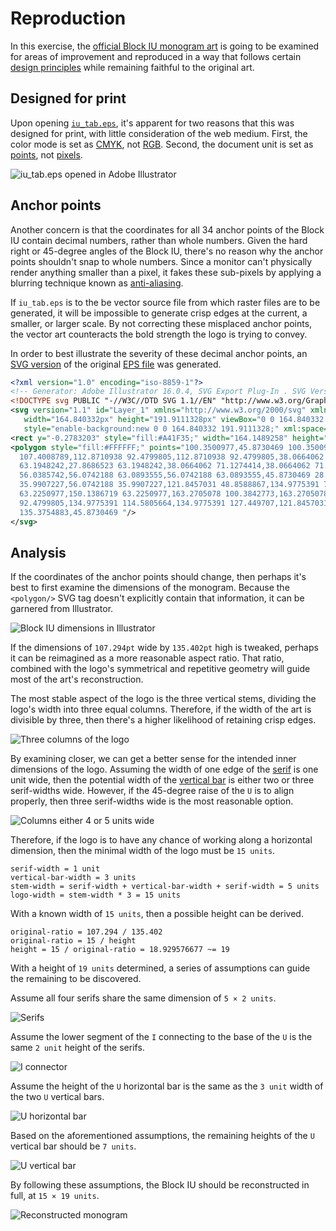 # Reproduction

In this exercise, the [official Block IU monogram art](../prior-art/README.md)
is going to be examined for areas of improvement and reproduced in a way that
follows certain [design principles](principles.md) while remaining faithful
to the original art.

## Designed for print

Upon opening [`iu_tab.eps`](../prior-art/iu_tab.eps), it's apparent for two reasons
that this was designed for print, with little consideration of the web medium.
First, the color mode is set as [CMYK](http://en.wikipedia.org/wiki/CMYK_color_model),
not [RGB](http://en.wikipedia.org/wiki/RGB_color_model). Second, the document
unit is set as [points](http://en.wikipedia.org/wiki/Point_(typography)), not
[pixels](http://en.wikipedia.org/wiki/Pixel).

![iu_tab.eps opened in Adobe Illustrator](images/illustrator-cmyk-pt.png)

## Anchor points

Another concern is that the coordinates for all 34 anchor points of the Block IU
contain decimal numbers, rather than whole numbers. Given the hard right or
45-degree angles of the Block IU, there's no reason why the anchor points
shouldn't snap to whole numbers. Since a monitor can't physically render
anything smaller than a pixel, it fakes these sub-pixels by applying a blurring
technique known as
[anti-aliasing](http://en.wikipedia.org/wiki/Spatial_anti-aliasing).

If `iu_tab.eps` is to the be vector source file from which raster files are to
be generated, it will be impossible to generate crisp edges at the current,
a smaller, or larger scale. By not correcting these misplaced anchor points,
the vector art counteracts the bold strength the logo is trying to convey.

In order to best illustrate the severity of these decimal anchor points,
an [SVG version](../prior-art/iu_tab.svg) of the original
[EPS file](../prior-art/iu_tab.eps) was generated.

```xml
<?xml version="1.0" encoding="iso-8859-1"?>
<!-- Generator: Adobe Illustrator 16.0.4, SVG Export Plug-In . SVG Version: 6.00 Build 0)  -->
<!DOCTYPE svg PUBLIC "-//W3C//DTD SVG 1.1//EN" "http://www.w3.org/Graphics/SVG/1.1/DTD/svg11.dtd">
<svg version="1.1" id="Layer_1" xmlns="http://www.w3.org/2000/svg" xmlns:xlink="http://www.w3.org/1999/xlink" x="0px" y="0px"
   width="164.840332px" height="191.9111328px" viewBox="0 0 164.840332 191.9111328"
   style="enable-background:new 0 0 164.840332 191.9111328;" xml:space="preserve">
<rect y="-0.2783203" style="fill:#A41F35;" width="164.1489258" height="191.9111328"/>
<polygon style="fill:#FFFFFF;" points="100.3500977,45.8730469 100.3500977,56.0742188 107.4008789,56.0742188
  107.4008789,112.8710938 92.4799805,112.8710938 92.4799805,38.0664062 100.4086914,38.0664062 100.4086914,27.8686523
  63.1948242,27.8686523 63.1948242,38.0664062 71.1274414,38.0664062 71.1274414,112.8710938 56.0385742,112.8710938
  56.0385742,56.0742188 63.0893555,56.0742188 63.0893555,45.8730469 28.081543,45.8730469 28.081543,56.0742188
  35.9907227,56.0742188 35.9907227,121.8457031 48.8588867,134.9775391 71.1274414,134.9775391 71.1274414,150.1386719
  63.2250977,150.1386719 63.2250977,163.2705078 100.3842773,163.2705078 100.3842773,150.1386719 92.4799805,150.1386719
  92.4799805,134.9775391 114.5805664,134.9775391 127.449707,121.8457031 127.449707,56.0742188 135.3754883,56.0742188
  135.3754883,45.8730469 "/>
</svg>
```

## Analysis

If the coordinates of the anchor points should change, then perhaps it's best to
first examine the dimensions of the monogram. Because the `<polygon/>` SVG tag
doesn't explicitly contain that information, it can be garnered from Illustrator.

![Block IU dimensions in Illustrator](images/illustrator-dimensions.png)

If the dimensions of `107.294pt` wide by `135.402pt` high is tweaked, perhaps
it can be reimagined as a more reasonable aspect ratio. That ratio, combined
with the logo's symmetrical and repetitive geometry will guide most of the
art's reconstruction.

The most stable aspect of the logo is the three vertical stems,
dividing the logo's width into three equal columns. Therefore, if the width of
the art is divisible by three, then there's a higher likelihood of retaining
crisp edges.

![Three columns of the logo](images/guide-02.png)

By examining closer, we can get a better sense for the intended inner dimensions
of the logo. Assuming the width of one edge of the
[serif](http://en.wikipedia.org/wiki/Serif) is one unit wide, then the potential
width of the [vertical bar](http://en.wikipedia.org/wiki/Typeface_anatomy) is
either two or three serif-widths wide. However, if the 45-degree raise of the
`U` is to align properly, then three serif-widths wide is the most reasonable
option.

![Columns either 4 or 5 units wide](images/guide-03.png)

Therefore, if the logo is to have any chance of working along a horizontal
dimension, then the minimal width of the logo must be `15 units`.

```
serif-width = 1 unit
vertical-bar-width = 3 units
stem-width = serif-width + vertical-bar-width + serif-width = 5 units
logo-width = stem-width * 3 = 15 units
```

With a known width of `15 units`, then a possible height can be derived.

```
original-ratio = 107.294 / 135.402
original-ratio = 15 / height
height = 15 / original-ratio = 18.929576677 ~= 19
```

With a height of `19 units` determined, a series of assumptions can guide the
remaining to be discovered.

Assume all four serifs share the same dimension of `5 × 2 units`.

![Serifs](images/guide-04.png)

Assume the lower segment of the `I` connecting to the base of the `U` is the
same `2 unit` height of the serifs.

![I connector](images/guide-05.png)

Assume the height of the `U` horizontal bar is the same as the `3 unit` width
of the two `U` vertical bars.

![U horizontal bar](images/guide-06.png)

Based on the aforementioned assumptions, the remaining heights of the `U`
vertical bar should be `7 units`.

![U vertical bar](images/guide-07.png)

By following these assumptions, the Block IU should be reconstructed in full,
at `15 × 19 units`.

![Reconstructed monogram](images/guide-08.png)
